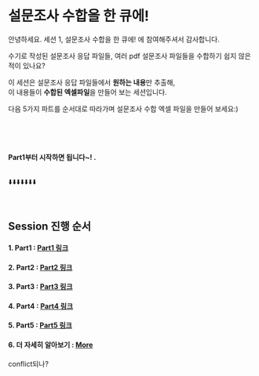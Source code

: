 # 설문조사 수합을 한 큐에!

안녕하세요. 
세션 1, 설문조사 수합을 한 큐에! 에 참여해주셔서 감사합니다.  <br>

수기로 작성된 설문조사 응답 파일들, 여러 pdf 설문조사 파일들을 수합하기 쉽지 않은 적이 있나요?  
  
이 세션은 설문조사 응답 파일들에서 **원하는 내용**만 추출해,   
이 내용들이 **수합된 엑셀파일**을 만들어 보는 세션입니다.  

다음 5가지 파트를 순서대로 따라가며 설문조사 수합 엑셀 파일을 만들어 보세요:)  

<br>
<br>
<br>
  
       
**Part1부터 시작하면 됩니다~! .**
<br>
<br>

⬇️⬇️⬇️⬇️⬇️⬇️⬇️

<br>

## Session 진행 순서
#### 1. Part1 : [Part1 링크](https://github.com/pmj-chosim/azureappdeploy/blob/main/sessionguide/Part01.md)   
#### 2. Part2 : [Part2 링크](https://github.com/pmj-chosim/azureappdeploy/blob/main/sessionguide/Part02.md)
#### 3. Part3 : [Part3 링크](https://github.com/pmj-chosim/azureappdeploy/blob/main/sessionguide/Part03.md) 
#### 4. Part4 : [Part4 링크](https://github.com/pmj-chosim/azureappdeploy/blob/main/sessionguide/Part04.md) 
#### 5. Part5 : [Part5 링크](https://github.com/pmj-chosim/azureappdeploy/blob/main/sessionguide/Part05.md) 
#### 6. 더 자세히 알아보기 : [More](https://github.com/pmj-chosim/Collect_Survey_Result/blob/main/sessionguide/More.md)

conflict되나?
